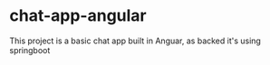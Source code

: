 # chat-app-angular
This project is a basic chat app built in Anguar, as backed it's using springboot
